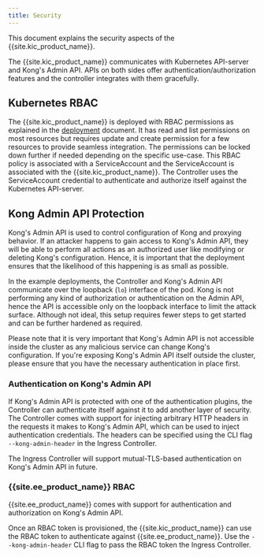 ```yaml
---
title: Security
---
```


This document explains the security aspects of the {{site.kic_product_name}}.

The {{site.kic_product_name}} communicates with Kubernetes API-server and Kong's
Admin API. APIs on both sides offer authentication/authorization features
and the controller integrates with them gracefully.

## Kubernetes RBAC

The {{site.kic_product_name}} is deployed with RBAC permissions as explained in the
[deployment](/kubernetes-ingress-controller/{{page.release}}/concepts/deployment) document.
It has read and list permissions on most resources but requires update
and create permission for a few resources to provide seamless integration.
The permissions can be locked down further if needed depending on the specific
use-case.
This RBAC policy is associated with a ServiceAccount and the ServiceAccount
is associated with the {{site.kic_product_name}}.
The Controller uses the ServiceAccount credential to authenticate and
authorize itself against the Kubernetes API-server.

## Kong Admin API Protection

Kong's Admin API is used to control configuration of Kong and proxying behavior.
If an attacker happens to gain access to Kong's Admin API, they
will be able to perform all actions as an authorized user like
modifying or deleting Kong's configuration.
Hence, it is important that the deployment
ensures that the likelihood of this happening is as small as possible.

In the example deployments, the Controller and Kong's Admin API communicate
over the loopback (`lo`) interface of the pod.
Kong is not performing any kind of authorization or
authentication on the Admin API, hence the API is accessible only
on the loopback interface to limit the attack surface.
Although not ideal, this setup requires fewer steps
to get started and can be further hardened as required.

Please note that it is very important that Kong's Admin API is not accessible
inside the cluster as any malicious service can change Kong's configuration.
If you're exposing Kong's Admin API itself outside the cluster, please ensure
that you have the necessary authentication in place first.

### Authentication on Kong's Admin API

If Kong's Admin API is protected with one of the authentication plugins,
the Controller can authenticate itself against it to add another layer of
security.
The Controller comes with support for injecting arbitrary HTTP headers
in the requests it makes to Kong's Admin API, which can be used to inject
authentication credentials.
The headers can be specified using the CLI flag `--kong-admin-header` in the Ingress
Controller.

The Ingress Controller will support mutual-TLS-based authentication on Kong's Admin
API in future.

### {{site.ee_product_name}} RBAC

{{site.ee_product_name}} comes with support for authentication and authorization on
Kong's Admin API.

Once an RBAC token is provisioned, the {{site.kic_product_name}} can use the RBAC
token to authenticate against {{site.ee_product_name}}. Use the `--kong-admin-header` CLI
flag to pass the RBAC token the Ingress Controller.
